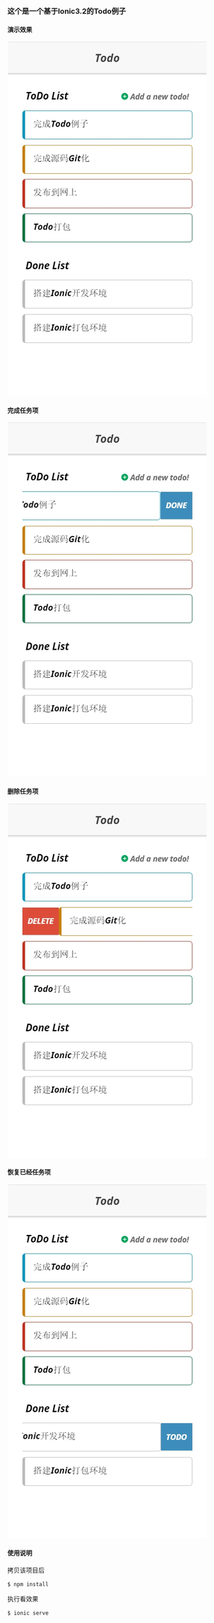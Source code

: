 ### 这个是一个基于Ionic3.2的Todo例子

#### 演示效果
![](demo.jpg)

#### 完成任务项
![](operate1.jpg)

#### 删除任务项
![](operate2.jpg)

#### 恢复已经任务项
![](operate3.jpg)

#### 使用说明 
拷贝该项目后
```bash
$ npm install
```

执行看效果
```bash
$ ionic serve
```
